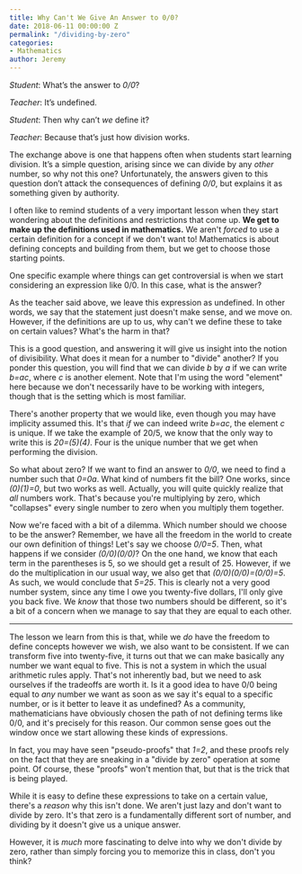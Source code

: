 ```yaml
---
title: Why Can't We Give An Answer to 0/0?
date: 2018-06-11 00:00:00 Z
permalink: "/dividing-by-zero"
categories:
- Mathematics
author: Jeremy
---
```


*Student*: What’s the answer to *0/0*?

*Teacher*: It’s undefined.

*Student*: Then why can’t *we* define it?

*Teacher*: Because that’s just how division works.

The exchange above is one that happens often when students start learning division. It’s a simple question, arising since we can divide by any *other* number, so why not this one? Unfortunately, the answers given to this question don’t attack the consequences of defining *0/0*, but explains it as something given by authority.


I often like to remind students of a very important lesson when they start wondering about the definitions and restrictions that come up. **We get to make up the definitions used in mathematics.** We aren't *forced* to use a certain definition for a concept if we don't want to! Mathematics is about defining concepts and building from them, but we get to choose those starting points.

One specific example where things can get controversial is when we start considering an expression like 0/0. In this case, what is the answer?

As the teacher said above, we leave this expression as undefined. In other words, we say that the statement just doesn't make sense, and we move on. However, if the definitions are up to us, why can't we define these to take on certain values? What's the harm in that?

This is a good question, and answering it will give us insight into the notion of divisibility. What does it mean for a number to "divide" another? If you ponder this question, you will find that we can divide *b* by *a* if we can write *b=ac*, where *c* is another element. Note that I'm using the word "element" here because we don't necessarily have to be working with integers, though that is the setting which is most familiar.

There's another property that we would like, even though you may have implicity assumed this. It's that *if* we can indeed write *b=ac*, the element *c* is unique. If we take the example of 20/5, we know that the only way to write this is *20=(5)(4)*. Four is the unique number that we get when performing the division.

So what about zero? If we want to find an answer to *0/0*, we need to find a number such that *0=0a*. What kind of numbers fit the bill? One works, since *(0)(1)=0*, but two works as well. Actually, you will quite quickly realize that *all* numbers work. That's because you're multiplying by zero, which "collapses" every single number to zero when you multiply them together.

Now we're faced with a bit of a dilemma. Which number should we choose to be the answer? Remember, we have all the freedom in the world to create our own definition of things! Let's say we choose *0/0=5*. Then, what happens if we consider *(0/0)(0/0)*? On the one hand, we know that each term in the parentheses is 5, so we should get a result of 25. However, if we do the multiplication in our usual way, we also get that *(0/0)(0/0)=(0/0)=5*. As such, we would conclude that *5=25*. This is clearly not a very good number system, since any time I owe you twenty-five dollars, I'll only give you back five. We *know* that those two numbers should be different, so it's a bit of a concern when we manage to say that they are equal to each other.

---

The lesson we learn from this is that, while we *do* have the freedom to define concepts however we wish, we also want to be consistent. If we can transform five into twenty-five, it turns out that we can make basically any number we want equal to five. This is not a system in which the usual arithmetic rules apply. That's not inherently bad, but we need to ask ourselves if the tradeoffs are worth it. Is it a good idea to have 0/0 being equal to *any* number we want as soon as we say it's equal to a specific number, or is it better to leave it as undefined? As a community, mathematicians have obviously chosen the path of not defining terms like 0/0, and it's precisely for this reason. Our common sense goes out the window once we start allowing these kinds of expressions.

In fact, you may have seen "pseudo-proofs" that *1=2*, and these proofs rely on the fact that they are sneaking in a "divide by zero" operation at some point. Of course, these "proofs" won't mention that, but that is the trick that is being played.

While it is easy to define these expressions to take on a certain value, there's a *reason* why this isn't done. We aren't just lazy and don't want to divide by zero. It's that zero is a fundamentally different sort of number, and dividing by it doesn't give us a unique answer.

However, it is *much* more fascinating to delve into why we don't divide by zero, rather than simply forcing you to memorize this in class, don't you think?
